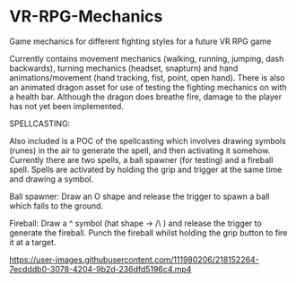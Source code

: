 # VR-RPG-Mechanics
Game mechanics for different fighting styles for a future VR RPG game

Currently contains movement mechanics (walking, running, jumping, dash backwards), turning mechanics (headset, snapturn) and hand animations/movement (hand tracking, fist, point, open hand). There is also an animated dragon asset for use of testing the fighting mechanics on with a health bar. Although the dragon does breathe fire, damage to the player has not yet been implemented.

SPELLCASTING:

Also included is a POC of the spellcasting which involves drawing symbols (runes) in the air to generate the spell, and then activating it somehow. Currently there are two spells, a ball spawner (for testing) and a fireball spell. Spells are activated by holding the grip and trigger at the same time and drawing a symbol.

Ball spawner: Draw an O shape and release the trigger to spawn a ball which falls to the ground.

Fireball: Draw a ^ symbol (hat shape -> /\ ) and release the trigger to generate the fireball. Punch the fireball whilst holding the grip button to fire it at a target.



https://user-images.githubusercontent.com/111980206/218152264-7ecdddb0-3078-4204-9b2d-236dfd5196c4.mp4

